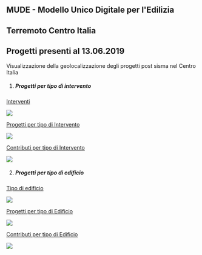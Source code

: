 ## MUDE - Modello Unico Digitale per l'Edilizia

## Terremoto Centro Italia 

## Progetti presenti al 13.06.2019 

Visualizzazione della geolocalizzazione degli progetti post sisma nel Centro Italia



1. ##### Progetti per tipo di intervento

[Interventi](http://view.ixmaps.com?project=https://raw.githubusercontent.com/gjrichter/viz/master/MUDE/ixmaps_project_MUDE_Centro_Italia_progetti_per_intervento_torri.json)

<a href="http://explore.ixmaps.com?project=https://raw.githubusercontent.com/gjrichter/viz/master/MUDE/ixmaps_project_MUDE_Centro_Italia_progetti_per_intervento_torri.json" >
<img src="https://raw.githubusercontent.com/gjrichter/viz/master/MUDE/Screenshot (38).png"></a>



[Progetti per tipo di Intervento](http://view.ixmaps.com?project=https://raw.githubusercontent.com/gjrichter/viz/master/MUDE/ixmaps_project_MUDE_Centro_Italia_progetti_per_intervento.json)

<a href="http://explore.ixmaps.com?project=https://raw.githubusercontent.com/gjrichter/viz/master/MUDE/ixmaps_project_MUDE_Centro_Italia_progetti_per_intervento.json" >
<img src="https://raw.githubusercontent.com/gjrichter/viz/master/MUDE/ixmaps_project_MUDE_Centro_Italia_progetti_per_intervento.png"></a>



[Contributi per tipo di Intervento](http://view.ixmaps.com?project=https://raw.githubusercontent.com/gjrichter/viz/master/MUDE/ixmaps_project_MUDE_Centro_Italia_progetti_per_intervento_contributi.json)

<a href="http://explore.ixmaps.com?project=https://raw.githubusercontent.com/gjrichter/viz/master/MUDE/ixmaps_project_MUDE_Centro_Italia_progetti_per_intervento_contributi.json" >
<img src="https://raw.githubusercontent.com/gjrichter/viz/master/MUDE/ixmaps_project_MUDE_Centro_Italia_progetti_per_intervento_contributi.png"></a>



2. ##### Progetti per tipo di edificio

[Tipo di edificio](http://view.ixmaps.com?project=https://raw.githubusercontent.com/gjrichter/viz/master/MUDE/ixmaps_project_MUDE_Centro_Italia_progetti_per_tipo_edificio_torri.json)

<a href="http://explore.ixmaps.com?project=https://raw.githubusercontent.com/gjrichter/viz/master/MUDE/ixmaps_project_MUDE_Centro_Italia_progetti_per_tipo_edificio_torri.json" >
<img src="https://raw.githubusercontent.com/gjrichter/viz/master/MUDE/ixmaps_project_MUDE_Centro_Italia_progetti_per_tipo_edificio_torri.png"></a>



[Progetti per tipo di Edificio](http://view.ixmaps.com?project=https://raw.githubusercontent.com/gjrichter/viz/master/MUDE/ixmaps_project_MUDE_Centro_Italia_progetti_per_tipo_edificio_pie.json)

<a href="http://explore.ixmaps.com?project=https://raw.githubusercontent.com/gjrichter/viz/master/MUDE/ixmaps_project_MUDE_Centro_Italia_progetti_per_tipo_edificio_pie.json" >
<img src="https://raw.githubusercontent.com/gjrichter/viz/master/MUDE/ixmaps_project_MUDE_Centro_Italia_progetti_per_tipo_edificio_pie.png"></a>



[Contributi per tipo di Edificio](http://view.ixmaps.com?project=https://raw.githubusercontent.com/gjrichter/viz/master/MUDE/ixmaps_project_MUDE_Centro_Italia_progetti_per_tipo_edificio_pie_contributi.json)

<a href="http://explore.ixmaps.com?project=https://raw.githubusercontent.com/gjrichter/viz/master/MUDE/ixmaps_project_MUDE_Centro_Italia_progetti_per_tipo_edificio_pie_contributi.json" >
<img src="https://raw.githubusercontent.com/gjrichter/viz/master/MUDE/ixmaps_project_MUDE_Centro_Italia_progetti_per_tipo_edificio_pie_contributi.png"></a>








